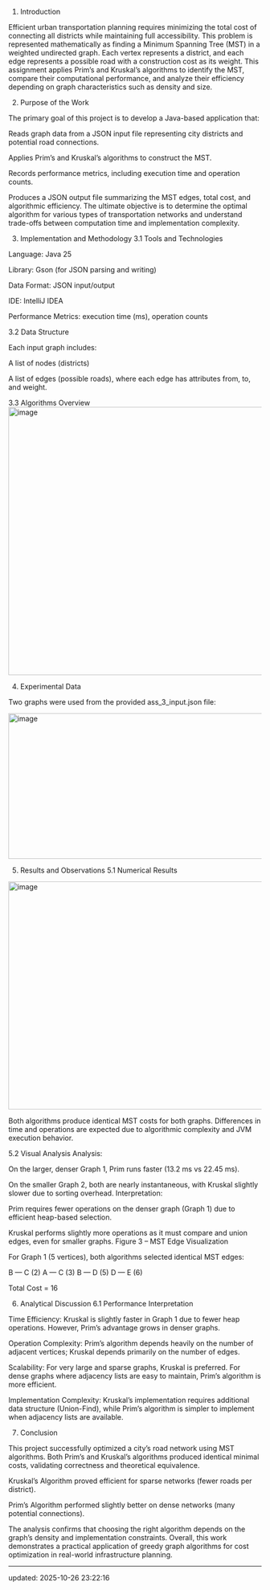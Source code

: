 1. Introduction

Efficient urban transportation planning requires minimizing the total cost of connecting all districts while maintaining full accessibility. This problem is represented mathematically as finding a Minimum Spanning Tree (MST) in a weighted undirected graph. Each vertex represents a district, and each edge represents a possible road with a construction cost as its weight.
This assignment applies Prim’s and Kruskal’s algorithms to identify the MST, compare their computational performance, and analyze their efficiency depending on graph characteristics such as density and size.

2. Purpose of the Work

The primary goal of this project is to develop a Java-based application that:

Reads graph data from a JSON input file representing city districts and potential road connections.

Applies Prim’s and Kruskal’s algorithms to construct the MST.

Records performance metrics, including execution time and operation counts.

Produces a JSON output file summarizing the MST edges, total cost, and algorithmic efficiency.
The ultimate objective is to determine the optimal algorithm for various types of transportation networks and understand trade-offs between computation time and implementation complexity.

3. Implementation and Methodology
3.1 Tools and Technologies

Language: Java 25

Library: Gson (for JSON parsing and writing)

Data Format: JSON input/output

IDE: IntelliJ IDEA

Performance Metrics: execution time (ms), operation counts

3.2 Data Structure

Each input graph includes:

A list of nodes (districts)

A list of edges (possible roads), where each edge has attributes from, to, and weight.

3.3 Algorithms Overview
<img width="955" height="534" alt="image" src="https://github.com/user-attachments/assets/61ddcbf9-c9ad-4e88-9af9-6aa9f2eb11ea" />

4. Experimental Data

Two graphs were used from the provided ass_3_input.json file:

<img width="1175" height="290" alt="image" src="https://github.com/user-attachments/assets/ab97e0ee-37b6-4b4e-823d-0e82a6444e53" />


5. Results and Observations
5.1 Numerical Results
<img width="1176" height="454" alt="image" src="https://github.com/user-attachments/assets/e00b50bf-6c95-4704-a44d-6eabe54ac5a5" />




Both algorithms produce identical MST costs for both graphs.
Differences in time and operations are expected due to algorithmic complexity and JVM execution behavior.

5.2 Visual Analysis
Analysis:

On the larger, denser Graph 1, Prim runs faster (13.2 ms vs 22.45 ms).

On the smaller Graph 2, both are nearly instantaneous, with Kruskal slightly slower due to sorting overhead.
Interpretation:

Prim requires fewer operations on the denser graph (Graph 1) due to efficient heap-based selection.

Kruskal performs slightly more operations as it must compare and union edges, even for smaller graphs.
Figure 3 – MST Edge Visualization

For Graph 1 (5 vertices), both algorithms selected identical MST edges:

B — C (2)
A — C (3)
B — D (5)
D — E (6)


Total Cost = 16

6. Analytical Discussion
6.1 Performance Interpretation

Time Efficiency:
Kruskal is slightly faster in Graph 1 due to fewer heap operations. However, Prim’s advantage grows in denser graphs.

Operation Complexity:
Prim’s algorithm depends heavily on the number of adjacent vertices; Kruskal depends primarily on the number of edges.

Scalability:
For very large and sparse graphs, Kruskal is preferred. For dense graphs where adjacency lists are easy to maintain, Prim’s algorithm is more efficient.

Implementation Complexity:
Kruskal’s implementation requires additional data structure (Union-Find), while Prim’s algorithm is simpler to implement when adjacency lists are available.

7. Conclusion

This project successfully optimized a city’s road network using MST algorithms.
Both Prim’s and Kruskal’s algorithms produced identical minimal costs, validating correctness and theoretical equivalence.

Kruskal’s Algorithm proved efficient for sparse networks (fewer roads per district).

Prim’s Algorithm performed slightly better on dense networks (many potential connections).

The analysis confirms that choosing the right algorithm depends on the graph’s density and implementation constraints.
Overall, this work demonstrates a practical application of greedy graph algorithms for cost optimization in real-world infrastructure planning.

---
updated: 2025-10-26 23:22:16
